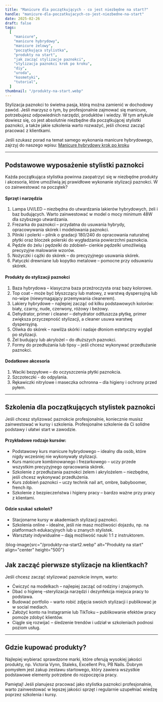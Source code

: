 ```yaml
---
title: "Manicure dla początkujących - co jest niezbędne na start?"
handle: "manicure-dla-poczatkujacych-co-jest-niezbedne-na-start"
date: 2025-02-26
draft: false
tags:
  [
    "manicure",
    "manicure hybrydowy",
    "manicure żelowy",
    "początkująca stylistka",
    "produkty na start",
    "jak zacząć stylizacje paznokci",
    "stylizacja paznokci krok po kroku",
    "diy",
    "uroda",
    "kosmetyki",
    "tutorial",
  ]
thumbnail: "/produkty-na-start.webp"
---
```


Stylizacja paznokci to świetna pasja, którą można zamienić w dochodowy zawód. Jeśli marzysz o tym, by profesjonalnie zajmować się manicure, potrzebujesz odpowiednich narzędzi, produktów i wiedzy. W tym artykule dowiesz się, co jest absolutnie niezbędne dla początkującej stylistki paznokci, a także jakie szkolenia warto rozważyć, jeśli chcesz zacząć pracować z klientkami.

Jeśli szukasz porad na temat samego wykonania manicure hybrydowego, zajrzyj do naszego wpisu: [Manicure hybrydowy krok po kroku](/blog/manicure-hybrydowy-krok-po-kroku)

---

## Podstawowe wyposażenie stylistki paznokci

Każda początkująca stylistka powinna zaopatrzyć się w niezbędne produkty i akcesoria, które umożliwią jej prawidłowe wykonanie stylizacji paznokci. W co zainwestować na początek?

#### Sprzęt i narzędzia

1. Lampa UV/LED – niezbędna do utwardzania lakierów hybrydowych, żeli i baz budujących. Warto zainwestować w model o mocy minimum 48W dla szybszego utwardzania.
2. Frezarka do paznokci – przydatna do usuwania hybrydy, opracowywania skórek i modelowania paznokci.
3. Pilniki i polerki – pilnik o gradacji 180/240 do opracowania naturalnej płytki oraz bloczek polerski do wygładzania powierzchni paznokcia.
4. Pędzle do żelu i pędzelki do zdobień– cienkie pędzelki umożliwiają precyzyjne malowanie wzorów.
5. Nożyczki i cążki do skórek – do precyzyjnego usuwania skórek.
6. Patyczki drewniane lub kopytko metalowe – pomocne przy odsuwaniu skórek.

#### Produkty do stylizacji paznokci

1. Baza hybrydowa – klasyczna baza przeźroczysta oraz bazy kolorowe.
2. Top coat – może być błyszczący lub matowy, z warstwą dyspersyjną lub no-wipe (niewymagający przemywania cleanerem).
3. Lakiery hybrydowe – najlepiej zacząć od kilku podstawowych kolorów: biały, czarny, nude, czerwony, różowy i beżowy.
4. Dehydrator, primer i cleaner – dehydrator odtłuszcza płytkę, primer zwiększa przyczepność stylizacji, a cleaner usuwa warstwę dyspersyjną.
5. Oliwka do skórek – nawilża skórki i nadaje dłoniom estetyczny wygląd po stylizacji.
6. Żel budujący lub akrylożel – do dłuższych paznokci.
7. Formy do przedłużania lub tipsy – jeśli chcesz wykonywać przedłużanie paznokci.

#### Dodatkowe akcesoria

1. Waciki bezpyłowe – do oczyszczenia płytki paznokcia.
2. Szczoteczki - do odpylania.
3. Rękawiczki nitrylowe i maseczka ochronna – dla higieny i ochrony przed pyłem.

---

## Szkolenia dla początkujących stylistek paznokci

Jeśli chcesz stylizować paznokcie profesjonalnie, koniecznie musisz zainwestować w kursy i szkolenia. Profesjonalne szkolenie da Ci solidne podstawy i ułatwi start w zawodzie.

#### Przykładowe rodzaje kursów:

- Podstawowy kurs manicure hybrydowego – idealny dla osób, które nigdy wcześniej nie wykonywały stylizacji.
- Kurs manicure kombinowanego i frezarkowego – uczy przede wszystkim precyzyjnego opracowania skórek.
- Szkolenie z przedłużania paznokci żelem i akrylożelem – niezbędne, jeśli chcesz wykonywać przedłużenia.
- Kurs zdobień paznokci – uczy technik nail art, ombre, babyboomer, french itp.
- Szkolenie z bezpieczeństwa i higieny pracy – bardzo ważne przy pracy z klientami.

#### Gdzie szukać szkoleń?

- Stacjonarne kursy w akademiach stylizacji paznokci.
- Szkolenia online – idealne, jeśli nie masz możliwości dojazdu, np. na platformach edukacyjnych lub u znanych stylistek.
- Warsztaty indywidualne – dają możliwość nauki 1:1 z instruktorem.

:blog-image{src="/produkty-na-start2.webp" alt="Produkty na start" align="center" height="500"}

## Jak zacząć pierwsze stylizacje na klientkach?

Jeśli chcesz zacząć stylizować paznokcie innym, warto:

- Ćwiczyć na modelkach – najlepiej zacząć od rodziny i znajomych.
- Dbać o higienę –sterylizacja narzędzi i dezynfekcja miejsca pracy to podstawa.
- Budować portfolio – warto robić zdjęcia swoich stylizacji i publikować je w social mediach.
- Założyć konto na Instagramie lub TikToku – publikowanie efektów pracy pomoże zdobyć klientów.
- Ciągle się rozwijać – śledzenie trendów i udział w szkoleniach podnosi poziom usług.

---

## Gdzie kupować produkty?

Najlepiej wybierać sprawdzone marki, które oferują wysokiej jakości produkty, np. Victoria Vynn, Staleks, Excellent Pro, PB Nails. Dobrym pomysłem jest zakup zestawu startowego, który zawiera wszystkie podstawowe elementy potrzebne do rozpoczęcia pracy.

Pamiętaj! Jeśli planujesz pracować jako stylistka paznokci profesjonalnie, warto zainwestować w lepszej jakości sprzęt i regularnie uzupełniać wiedzę poprzez szkolenia i kursy.
